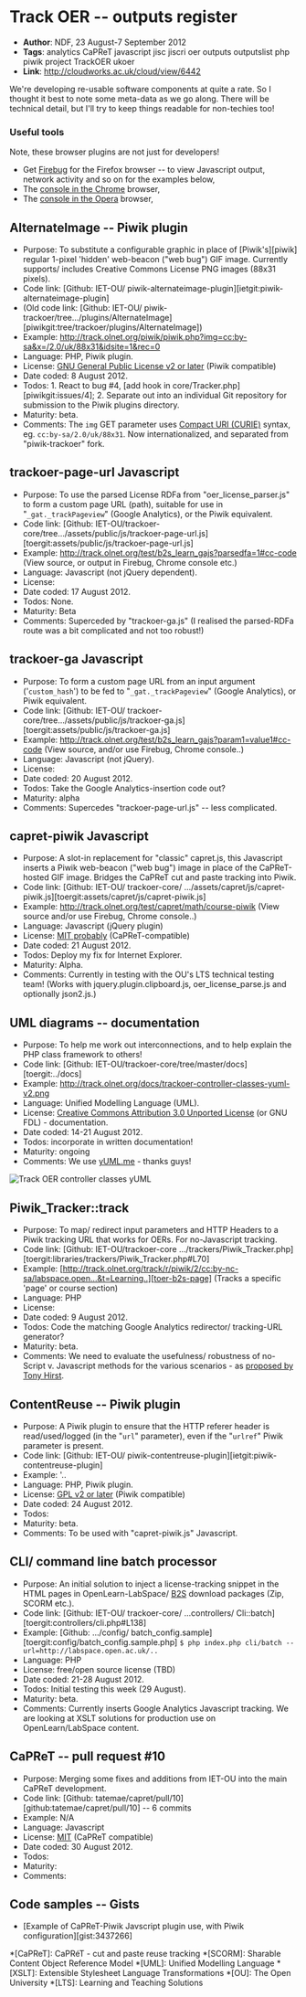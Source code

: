 # Track OER -- outputs register #

* **Author**: NDF, 23 August-7 September 2012
* **Tags**: analytics   CaPReT   javascript   jisc   jiscri   oer   outputs   outputslist   php   piwik   project   TrackOER   ukoer
* **Link**: <http://cloudworks.ac.uk/cloud/view/6442>

We're developing re-usable software components at quite a rate. So I thought it best to note some meta-data as we go along. There will be technical detail, but I'll try to keep things readable for non-techies too!

### Useful tools ###

Note, these browser plugins are not just for developers!

* Get [Firebug][firebug] for the Firefox browser -- to view Javascript output, network activity and so on for the examples below,
* The [console in the Chrome][chrome-bug] browser,
* The [console in the Opera][opera-bug] browser,

<!-- Extra content -->

## AlternateImage -- Piwik plugin ##

* Purpose: To substitute a configurable graphic in place of [Piwik's][piwik] regular 1-pixel 'hidden' web-beacon ("web bug") GIF image. Currently supports/ includes Creative Commons License PNG images (88x31 pixels).
* Code link: [Github: IET-OU/ piwik-alternateimage-plugin][ietgit:piwik-alternateimage-plugin] 
* (Old code link: [Github: IET-OU/ piwik-trackoer/tree.../plugins/AlternateImage][piwikgit:tree/trackoer/plugins/AlternateImage])
* Example: <http://track.olnet.org/piwik/piwik.php?img=cc:by-sa&x=/2.0/uk/88x31&idsite=1&rec=0>
* Language: PHP, Piwik plugin.
* License: [GNU General Public License v2 or later][gpl2] (Piwik compatible)
* Date coded: 8 August 2012.
* Todos: 1. React to bug #4, [add hook in core/Tracker.php][piwikgit:issues/4]; 2. Separate out into an individual Git repository for submission to the Piwik plugins directory.
* Maturity: beta.
* Comments: The `img` GET parameter uses [Compact URI (CURIE)][curie] syntax, eg. `cc:by-sa/2.0/uk/88x31`. Now internationalized, and separated from "piwik-trackoer" fork.

## trackoer-page-url Javascript ##

* Purpose: To use the parsed License RDFa from "oer_license_parser.js" to form a custom page URL (path), suitable for use in "`_gat._trackPageview`" (Google Analytics), or the Piwik equivalent.
* Code link: [Github: IET-OU/trackoer-core/tree.../assets/public/js/trackoer-page-url.js][toergit:assets/public/js/trackoer-page-url.js]
* Example: <http://track.olnet.org/test/b2s_learn_gajs?parsedfa=1#cc-code> (View source, or output in Firebug, Chrome console etc.)
* Language: Javascript (not jQuery dependent).
* License:
* Date coded: 17 August 2012.
* Todos: None.
* Maturity: Beta
* Comments: Superceded by "trackoer-ga.js" (I realised the parsed-RDFa route was a bit complicated and not too robust!)

## trackoer-ga Javascript ##

* Purpose: To form a custom page URL from an input argument ('`custom_hash`') to be fed to "`_gat._trackPageview`" (Google Analytics), or Piwik equivalent.
* Code link: [Github: IET-OU/ trackoer-core/tree.../assets/public/js/trackoer-ga.js][toergit:assets/public/js/trackoer-ga.js]
* Example: <http://track.olnet.org/test/b2s_learn_gajs?param1=value1#cc-code> (View source, and/or use Firebug, Chrome console..)
* Language: Javascript (not jQuery).
* License:
* Date coded: 20 August 2012.
* Todos: Take the Google Analytics-insertion code out?
* Maturity: alpha
* Comments: Supercedes "trackoer-page-url.js" -- less complicated.

## capret-piwik Javascript ##

* Purpose: A slot-in replacement for "classic" capret.js, this Javascript inserts a Piwik web-beacon ("web bug") image in place of the CaPReT-hosted GIF image. Bridges the CaPReT cut and paste tracking into Piwik.
* Code link: [Github: IET-OU/ trackoer-core/ .../assets/capret/js/capret-piwik.js][toergit:assets/capret/js/capret-piwik.js]
* Example: <http://track.olnet.org/test/capret/math/course-piwik> (View source and/or use Firebug, Chrome console..)
* Language: Javascript (jQuery plugin)
* License: [MIT probably][mit] (CaPReT-compatible)
* Date coded: 21 August 2012.
* Todos: Deploy my fix for Internet Explorer.
* Maturity: Alpha.
* Comments: Currently in testing with the OU's LTS technical testing team! (Works with jquery.plugin.clipboard.js, oer_license_parse.js and optionally json2.js.)

## UML diagrams -- documentation ##

* Purpose: To help me work out interconnections, and to help explain the PHP class framework to others!
* Code link: [Github: IET-OU/trackoer-core/tree/master/docs][toergit:../docs]
* Example:  <http://track.olnet.org/docs/trackoer-controller-classes-yuml-v2.png>
* Language: Unified Modelling Language (UML).
* License: [Creative Commons Attribution 3.0 Unported License][cc-by] (or GNU FDL) - documentation.
* Date coded: 14-21 August 2012.
* Todos: incorporate in written documentation!
* Maturity: ongoing
* Comments: We use [yUML.me][yuml] - thanks guys!

![Track OER controller classes yUML][yuml-controller]


## Piwik_Tracker::track ##

* Purpose: To map/ redirect input parameters and HTTP Headers to a Piwik tracking URL that works for OERs. For no-Javascript tracking.
* Code link: [Github: IET-OU/trackoer-core .../trackers/Piwik_Tracker.php][toergit:libraries/trackers/Piwik_Tracker.php#L70]
* Example: [http://track.olnet.org/track/r/piwik/2/cc:by-nc-sa/labspace.open...&t=Learning..][toer-b2s-page] (Tracks a specific 'page' or course section)
* Language: PHP
* License:
* Date coded: 9 August 2012.
* Todos: Code the matching Google Analytics redirector/ tracking-URL generator?
* Maturity: beta.
* Comments: We need to evaluate the usefulness/ robustness of no-Script v. Javascript methods for the various scenarios - as [proposed by Tony Hirst][hirst-comment].

## ContentReuse -- Piwik plugin ##

* Purpose: A Piwik plugin to ensure that the HTTP referer header is read/used/logged (in the "`url`" parameter), even if the "`urlref`" Piwik parameter is present.
* Code link: [Github: IET-OU/ piwik-contentreuse-plugin][ietgit:piwik-contentreuse-plugin]
* Example: '..
* Language: PHP, Piwik plugin.
* License: [GPL v2 or later][gpl2] (Piwik compatible)
* Date coded: 24 August 2012.
* Todos:
* Maturity: beta.
* Comments: To be used with "capret-piwik.js" Javascript.

## CLI/ command line batch processor ##

* Purpose: An initial solution to inject a license-tracking snippet in the HTML pages in OpenLearn-LabSpace/ [B2S][b2s] download packages (Zip, SCORM etc.).
* Code link: [Github: IET-OU/ trackoer-core/ ...controllers/ Cli::batch][toergit:controllers/cli.php#L138]
* Example: [Github: .../config/ batch_config.sample][toergit:config/batch_config.sample.php] `$ php index.php cli/batch --url=http://labspace.open.ac.uk/..`
* Language: PHP
* License: free/open source license (TBD)
* Date coded: 21-28 August 2012.
* Todos: Initial testing this week (29 August).
* Maturity: beta.
* Comments: Currently inserts Google Analytics Javascript tracking. We are looking at XSLT solutions for production use on OpenLearn/LabSpace content.

## CaPReT -- pull request #10 ##

* Purpose: Merging some fixes and additions from IET-OU into the main CaPReT development.
* Code link: [Github: tatemae/capret/pull/10][github:tatemae/capret/pull/10] -- 6 commits
* Example: N/A
* Language: Javascript
* License: [MIT][mit] (CaPReT compatible)
* Date coded: 30 August 2012.
* Todos:
* Maturity:
* Comments:


## Code samples -- Gists ##

* [Example of CaPReT-Piwik Javscript plugin use, with Piwik configuration][gist:3437266]


[firebug]: http://getfirebug.com/
[chrome-bug]: https://developers.google.com/chrome-developer-tools/docs/console
[opera-bug]: http://www.opera.com/dragonfly/documentation/console/
[gpl2]: http://gnu.org/licenses/gpl-2.0.html "GNU General Public License v2 or later"
[mit]: http://opensource.org/licenses/MIT
[cc-by]: http://creativecommons.org/licenses/by/3.0/
[curie]: http://w3.org/TR/curie/
[yuml]: http://yuml.me/
[yuml-controller]: http://track.olnet.org/docs/trackoer-controller-classes-yuml-v2.png
[hirst-comment]: http://cloudworks.ac.uk/cloud/view/6433#comment-6111
[b2s]: http://labspace.open.ac.uk/b2s

[toer-b2s-page]: http://track.olnet.org/track/r/piwik/2/cc:by-nc-sa/labspace.open.ac.uk/Learning_to_Learn_1.0/?p=mod/oucontent/view.php?id=471422&section=3&t=Learning+to+Learn

[gist:*]: http://gist.github.com/
[github:*]: https://github.com/
[ietgit:*]: https://github.com/IET-OU/
[piwikgit:*]: https://github.com/IET-OU/piwik-trackoer/
[toergit:*]: https://github.com/IET-OU/trackoer-core/tree/master/application/

*[CaPReT]: CaPRéT - cut and paste reuse tracking
*[SCORM]: Sharable Content Object Reference Model
*[UML]: Unified Modelling Language
*[XSLT]: Extensible Stylesheet Language Transformations
*[OU]: The Open University
*[LTS]: Learning and Teaching Solutions

<!--
 Extra Content
 http://cloudworks.ac.uk/content/edit/1502
 ..
 http://cloudworks.ac.uk/content/edit/1514
-->